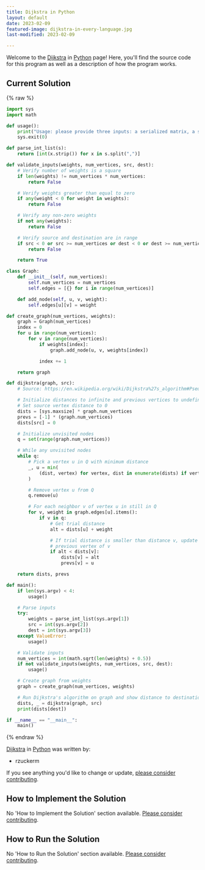 ```yaml
---
title: Dijkstra in Python
layout: default
date: 2023-02-09
featured-image: dijkstra-in-every-language.jpg
last-modified: 2023-02-09

---
```


Welcome to the [Dijkstra](https://rzuckerm.github.io/sample-programs-website-copy/projects/dijkstra) in [Python](https://rzuckerm.github.io/sample-programs-website-copy/languages/python) page! Here, you'll find the source code for this program as well as a description of how the program works.

## Current Solution

{% raw %}

```python
import sys
import math

def usage():
    print("Usage: please provide three inputs: a serialized matrix, a source node and a destination node")
    sys.exit(0)

def parse_int_list(s):
    return [int(x.strip()) for x in s.split(",")]

def validate_inputs(weights, num_vertices, src, dest):
    # Verify number of weights is a square
    if len(weights) != num_vertices * num_vertices:
        return False

    # Verify weights greater than equal to zero
    if any(weight < 0 for weight in weights):
        return False

    # Verify any non-zero weights
    if not any(weights):
        return False

    # Verify source and destination are in range
    if src < 0 or src >= num_vertices or dest < 0 or dest >= num_vertices:
        return False

    return True

class Graph:
    def __init__(self, num_vertices):
        self.num_vertices = num_vertices
        self.edges = [{} for i in range(num_vertices)]

    def add_node(self, u, v, weight):
        self.edges[u][v] = weight

def create_graph(num_vertices, weights):
    graph = Graph(num_vertices)
    index = 0
    for u in range(num_vertices):
        for v in range(num_vertices):
            if weights[index]:
                graph.add_node(u, v, weights[index])

            index += 1

    return graph

def dijkstra(graph, src):
    # Source: https://en.wikipedia.org/wiki/Dijkstra%27s_algorithm#Pseudocode

    # Initialize distances to infinite and previous vertices to undefined
    # Set source vertex distance to 0
    dists = [sys.maxsize] * graph.num_vertices
    prevs = [-1] * (graph.num_vertices)
    dists[src] = 0

    # Initialize unvisited nodes
    q = set(range(graph.num_vertices))

    # While any unvisited nodes
    while q:
        # Pick a vertex u in Q with minimum distance
        _, u = min(
            (dist, vertex) for vertex, dist in enumerate(dists) if vertex in q
        )

        # Remove vertex u from Q
        q.remove(u)

        # For each neighbor v of vertex u in still in Q
        for v, weight in graph.edges[u].items():
            if v in q:
                # Get trial distance
                alt = dists[u] + weight

                # If trial distance is smaller than distance v, update distance to v and
                # previous vertex of v
                if alt < dists[v]:
                    dists[v] = alt
                    prevs[v] = u

    return dists, prevs

def main():
    if len(sys.argv) < 4:
        usage()

    # Parse inputs
    try:
        weights = parse_int_list(sys.argv[1])
        src = int(sys.argv[2])
        dest = int(sys.argv[3])
    except ValueError:
        usage()

    # Validate inputs
    num_vertices = int(math.sqrt(len(weights) + 0.5))
    if not validate_inputs(weights, num_vertices, src, dest):
        usage()

    # Create graph from weights
    graph = create_graph(num_vertices, weights)

    # Run Dijkstra's algorithm on graph and show distance to destination
    dists, _ = dijkstra(graph, src)
    print(dists[dest])

if __name__ == "__main__":
    main()
```

{% endraw %}

[Dijkstra](https://rzuckerm.github.io/sample-programs-website-copy/projects/dijkstra) in [Python](https://rzuckerm.github.io/sample-programs-website-copy/languages/python) was written by:

- rzuckerm

If you see anything you'd like to change or update, [please consider contributing](https://github.com/TheRenegadeCoder/sample-programs).

## How to Implement the Solution

No 'How to Implement the Solution' section available. [Please consider contributing](https://github.com/TheRenegadeCoder/sample-programs-website).

## How to Run the Solution

No 'How to Run the Solution' section available. [Please consider contributing](https://github.com/TheRenegadeCoder/sample-programs-website).